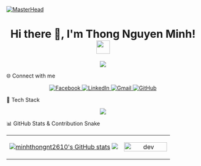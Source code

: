 [![MasterHead](https://user-images.githubusercontent.com/74038190/221352995-5ac18bdf-1a19-4f99-bbb6-77559b220470.gif)](https://www.facebook.com/pham.tien.son.2004/)

<h1 align="center">
  Hi there 👋, I'm Thong Nguyen Minh!
  <img src="https://media.giphy.com/media/hvRJCLFzcasrR4ia7z/giphy.gif" width="35" />
</h1>


<p align="center">
  <img src="https://readme-typing-svg.herokuapp.com?font=Fira+Code&size=24&duration=4000&pause=1000&color=F75C7E&center=true&vCenter=true&width=800&lines=I'm+a+student+at+SaiGon+Technology+University%F0%9F%93%9A;I+love+coding+%F0%9F%92%BB;Always+learning+new+things+%F0%9F%92%AF" />
</p>



 🌐 Connect with me

<p align="center">
  <a href="https://www.facebook.com/thongnt22" target="_blank">
    <img alt="Facebook" src="https://img.shields.io/badge/Facebook-1877F2?logo=facebook&logoColor=white&style=for-the-badge" />
  </a>
  <a href="https://www.linkedin.com/in/thong-nguyen-minh-1b053b353/" target="_blank">
    <img alt="LinkedIn" src="https://img.shields.io/badge/LinkedIn-0A66C2?logo=linkedin&logoColor=white&style=for-the-badge" />
  </a>
  <a href="mailto:minhthongnt2610@gmail.com" target="_blank">
    <img alt="Gmail" src="https://img.shields.io/badge/Gmail-D14836?logo=gmail&logoColor=white&style=for-the-badge" />
  </a>
  <a href="https://github.com/minhthongnt2610" target="_blank">
    <img alt="GitHub" src="https://img.shields.io/badge/GitHub-181717?logo=github&logoColor=white&style=for-the-badge" />
  </a>
</p>


🧰 Tech Stack

<p align="center">
  <img src="https://skillicons.dev/icons?i=flutter,dart,html,css,git,firebase,sqlite" />
</p>

📊 GitHub Stats & Contribution Snake

<table style="width:100%;">
    <tr>
        <td style="width:70%;">
            <a href="http://www.github.com/minhthongnt2610"><img src="https://github-readme-stats.vercel.app/api?username=minhthongnt2610&show_icons=true&hide=&count_private=true&title_color=14b8a6&text_color=a855f7&icon_color=ef4444&bg_color=000000&hide_border=true&show_icons=true" alt="minhthongnt2610's GitHub stats" /></a>
            <a href="http://www.github.com/minhthongnt2610"><img src="https://github-readme-streak-stats.herokuapp.com/?user=minhthongnt2610&stroke=a855f7&background=000000&ring=14b8a6&fire=14b8a6&currStreakNum=a855f7&currStreakLabel=14b8a6&sideNums=a855f7&sideLabels=a855f7&dates=a855f7&hide_border=true" /></a>
        </td>
        <td style="width:30%;">
            <p align="center">
                <img src="https://media1.giphy.com/media/v1.Y2lkPTc5MGI3NjExZXVnMGMzZXZxNjQ5aThyYmdzN3B6Ync1bmRveXh5ZzVwMm53dXpnOCZlcD12MV9pbnRlcm5hbF9naWZfYnlfaWQmY3Q9Zw/qgQUggAC3Pfv687qPC/giphy.gif" alt="dev" width="100%" />
            </p>
        </td>
    </tr>
</table>



